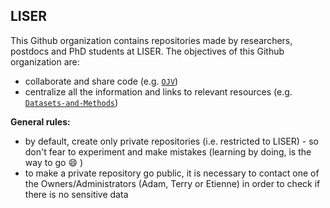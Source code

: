 ## LISER 

This Github organization contains repositories made by researchers, postdocs and PhD students at LISER. 
The objectives of this Github organization are: 
* collaborate and share code (e.g. [`OJV`](https://github.com/Liser-Lu/OJV))  
* centralize all the information and links to relevant resources (e.g. [`Datasets-and-Methods`](https://github.com/Liser-Lu/Datasets-and-Methods)) 


**General rules:**
* by default, create only private repositories (i.e. restricted to LISER) - so don't fear to experiment and make mistakes (learning by doing, is the way to go :smile: )
* to make a private repository go public, it is necessary to contact one of the Owners/Administrators (Adam, Terry or Etienne) in order to check if there is no sensitive data

